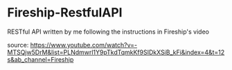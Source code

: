 # Fireship-RestfulAPI

RESTful API written by me following the instructions in Fireship's video

source: https://www.youtube.com/watch?v=-MTSQjw5DrM&list=PLNdmwrl1Y9pTkdTqmkKf9SIDkXSiB_kFi&index=4&t=12s&ab_channel=Fireship